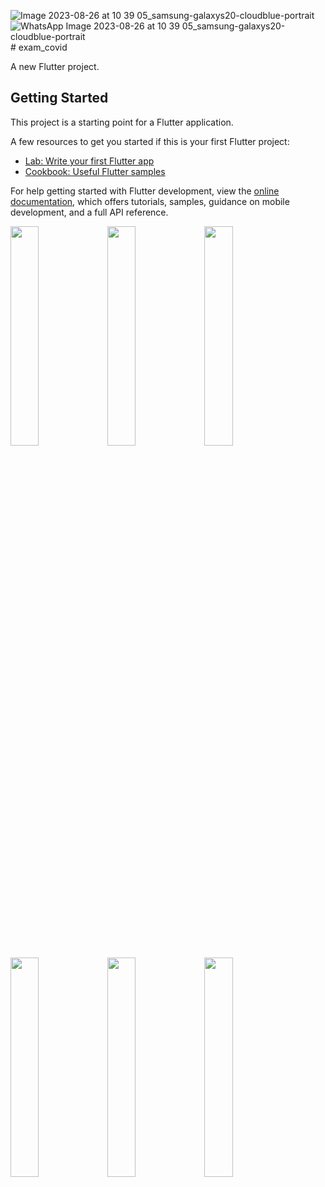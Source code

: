 ![Image 2023-08-26 at 10 39 05_samsung-galaxys20-cloudblue-portrait](https://github.com/yashvasoya09/exam_covid/assets/120082183/989ba0c8-9c18-4be9-bb08-ad5acac0cfbb)![WhatsApp Image 2023-08-26 at 10 39 05_samsung-galaxys20-cloudblue-portrait](https://github.com/yashvasoya09/exam_covid/assets/120082183/c2375dd6-2007-4173-9329-a42fbec18e40)# exam_covid

A new Flutter project.

## Getting Started

This project is a starting point for a Flutter application.

A few resources to get you started if this is your first Flutter project:

- [Lab: Write your first Flutter app](https://docs.flutter.dev/get-started/codelab)
- [Cookbook: Useful Flutter samples](https://docs.flutter.dev/cookbook)

For help getting started with Flutter development, view the
[online documentation](https://docs.flutter.dev/), which offers tutorials,
samples, guidance on mobile development, and a full API reference.


<p>
<img src = "https://github.com/yashvasoya09/exam_covid/assets/120082183/a0a5809d-24af-4cb7-8f63-29bc54b44a22" height="30%"width="30%">
<img src = "https://github.com/yashvasoya09/exam_covid/assets/120082183/b95ab1b7-e97c-44e4-b280-f4043a306368" height="30%"width="30%">
<img src = "https://github.com/yashvasoya09/exam_covid/assets/120082183/aa96f605-1a15-4a27-97a3-e3c43d491e7b" height="30%"width="30%">
  <img src = "https://github.com/yashvasoya09/exam_covid/assets/120082183/234a0772-b5e9-4c23-9851-0c195592533d" height="30%"width="30%">
 <img src = "https://github.com/yashvasoya09/exam_covid/assets/120082183/bfa5ee73-fe66-4c47-acbe-7a050f1a61da" height="30%"width="30%">
 <img src = "https://github.com/yashvasoya09/exam_covid/assets/120082183/2419066f-f7f7-4047-aae3-f06ee3adccbe" height="30%"width="30%">
</p>
